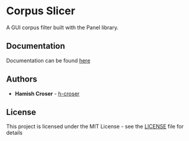 # Corpus Slicer

A GUI corpus filter built with the Panel library.

## Documentation

Documentation can be found [here](https://australian-text-analytics-platform.github.io/atap-corpus-slicer/DOCS.html)

## Authors

  - **Hamish Croser** - [h-croser](https://github.com/h-croser)

## License

This project is licensed under the MIT License - see the [LICENSE](LICENSE) file for details
